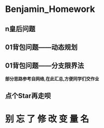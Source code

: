 # Benjamin_Homework

## n皇后问题

## 01背包问题——动态规划

## 01背包问题——分支限界法

__部分思路参考自网络,在此汇总,方便同学们交作业__

## 点个Star再走呗

# 别 忘 了 修 改 变 量 名
